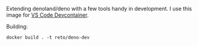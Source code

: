 Extending denoland/deno with a few tools handy in development. I use this image for [VS Code Devcontainer](https://code.visualstudio.com/docs/remote/containers).

Building:

    docker build . -t reto/deno-dev